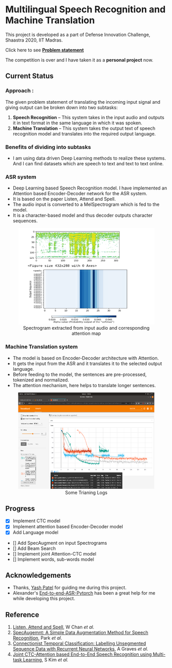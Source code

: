 # Multilingual Speech Recognition and Machine Translation

This project is developed as a part of Defense Innovation Challenge, Shaastra 2020, IIT Madras. 

Click here to see **[Problem statement](https://github.com/sachin-101/Multilingual-ASR-and-MT/blob/master/papers/problem_statement.pdf)**

The competition is over and I have taken it as a **personal project** now.

## Current Status

### Approach :
The given problem statement of translating the incoming input signal and giving output can be broken down into two subtasks:
1. **Speech Recognition** – This system takes in the input audio and outputs it in text format in the same language in which it was spoken. 
2. **Machine Translation** – This system takes the output text of speech recognition model and translates into the required output language.

### Benefits of dividing into subtasks

- I am using data driven Deep Learning methods to realize these systems. And I can find datasets which are speech to text and text to text online. 

### ASR system
- Deep Learning based Speech Recognition model. I have implemented an Attention based Encoder-Decoder network for the ASR system.
- It is based on the paper Listen, Attend and Spell.
- The audio input is converted to a MelSpectrogram which is fed to the model.
- It is a character-based model and thus decoder outputs character sequences.

<figure align="center">
  <img src="attention_mapping.png" width="570" height="300">
  <figcaption>Spectrogram extracted from input audio and corresponding attention map</figcaption>
</figure>

### Machine Translation system

- The model is based on Encoder-Decoder architecture with Attention.
- It gets the input from the ASR and it translates it to the selected output language.
- Before feeding to the model, the sentences are pre-processed, tokenized and normalized.
- The attention mechanism, here helps to translate longer sentences.


<figure align="center">
  <img src="tensorboard_1.png" width="570" height="300">
  <figcaption>Some Trianing Logs</figcaption>
</figure>


## Progress

- [x] Implement CTC model
- [x] Implement attention based Encoder-Decoder model
- [x] Add Language model
- [] Add SpecAugment on input Spectrograms
- [] Add Beam Search
- [] Implement joint Attention-CTC model
- [] Implement words, sub-words model


## Acknowledgements

- Thanks, [Yash Patel](https://github.com/ComputerMaestro) for guiding me during this project. 
- Alexander's [End-to-end-ASR-Pytorch](https://github.com/Alexander-H-Liu/End-to-end-ASR-Pytorch) has been a great help for me while developing this project.


## Reference

1. [Listen, Attend and Spell](https://arxiv.org/abs/1508.01211v2), W Chan *et al.*
2. [SpecAugemnt: A Simple Data Augmentation Method for Speech Recognition](https://arxiv.org/abs/1904.08779), Park *et al*.
3. [Connectionist Temporal Classification: Labelling Unsegmented Sequence Data with Recurrent Neural Networks](https://www.cs.toronto.edu/~graves/icml_2006.pdf), A Graves *et al*.
4. [Joint CTC-Attention based End-to-End Speech Recognition using Multi-task Learning](https://arxiv.org/abs/1609.06773), S Kim *et al.* 
